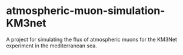 # atmospheric-muon-simulation-KM3net
A project for simulating the flux of atmospheric muons for the KM3Net experiment in the mediterranean sea.

